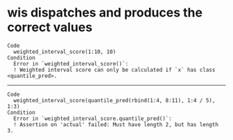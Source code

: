 # wis dispatches and produces the correct values

    Code
      weighted_interval_score(1:10, 10)
    Condition
      Error in `weighted_interval_score()`:
      ! Weighted interval score can only be calculated if `x` has class <quantile_pred>.

---

    Code
      weighted_interval_score(quantile_pred(rbind(1:4, 8:11), 1:4 / 5), 1:3)
    Condition
      Error in `weighted_interval_score.quantile_pred()`:
      ! Assertion on 'actual' failed: Must have length 2, but has length 3.

